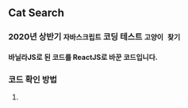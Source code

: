 ## Cat Search

### 2020년 상반기 `자바스크립트` 코딩 테스트 `고양이 찾기`  

#### 바닐라JS로 된 코드를 ReactJS로 바꾼 코드입니다.  

### 코드 확인 방법  

1. 


